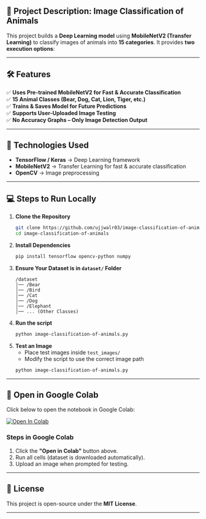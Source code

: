 ## **📌 Project Description: Image Classification of Animals**  

This project builds a **Deep Learning model** using **MobileNetV2 (Transfer Learning)** to classify images of animals into **15 categories**. It provides **two execution options**:  

---

## **🛠 Features**  
✅ **Uses Pre-trained MobileNetV2 for Fast & Accurate Classification**  
✅ **15 Animal Classes (Bear, Dog, Cat, Lion, Tiger, etc.)**  
✅ **Trains & Saves Model for Future Predictions**  
✅ **Supports User-Uploaded Image Testing**  
✅ **No Accuracy Graphs – Only Image Detection Output**  

---

## **🔹 Technologies Used**
- **TensorFlow / Keras** → Deep Learning framework  
- **MobileNetV2** → Transfer Learning for fast & accurate classification  
- **OpenCV** → Image preprocessing  

---

## **💻 Steps to Run Locally**
1. **Clone the Repository**  
   ```bash
   git clone https://github.com/ujjwalr03/image-classification-of-animals.git
   cd image-classification-of-animals
   ```
2. **Install Dependencies**  
   ```bash
   pip install tensorflow opencv-python numpy
   ```
3. **Ensure Your Dataset is in `dataset/` Folder**  
   ```
   /dataset
   │── /Bear
   │── /Bird
   │── /Cat
   │── /Dog
   │── /Elephant
   │── ... (Other Classes)
   ```
4. **Run the script**  
   ```bash
   python image-classification-of-animals.py
   ```
5. **Test an Image**
   - Place test images inside `test_images/`
   - Modify the script to use the correct image path  
   ```bash
   python image-classification-of-animals.py
   ```

---

## **🔗 Open in Google Colab**
Click below to open the notebook in Google Colab:  

[![Open In Colab](https://colab.research.google.com/assets/colab-badge.svg)](https://colab.research.google.com/github/ujjwalr03/image-classification-of-animals/blob/main/image-classification-of-animals-colab.ipynb)  

### **Steps in Google Colab**
1. Click the **"Open in Colab"** button above.  
2. Run all cells (dataset is downloaded automatically).  
3. Upload an image when prompted for testing.  

---

## 📜 **License**
This project is open-source under the **MIT License**.  

---
